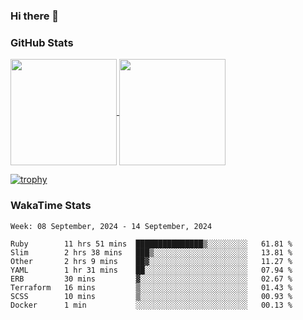 ### Hi there 👋

### GitHub Stats

<a href="https://github.com/anuraghazra/github-readme-stats">
  <img align="center" height="170px" src="https://github-readme-stats.vercel.app/api/top-langs/?username=tksfjt1024&layout=compact&count_private=true&show_icons=true&show_icons=true&theme=graywhite" />
</a>
<a href="https://github.com/anuraghazra/github-readme-stats">
  <img align="center" height="170px" src="https://github-readme-stats.vercel.app/api?username=tksfjt1024&count_private=true&show_icons=true&show_icons=true&theme=graywhite" />
</a>

[![trophy](https://github-profile-trophy.vercel.app/?username=tksfjt1024)](https://github.com/ryo-ma/github-profile-trophy)

### WakaTime Stats

<!--START_SECTION:waka-->
```text
Week: 08 September, 2024 - 14 September, 2024

Ruby        11 hrs 51 mins  ███████████████▒░░░░░░░░░   61.81 % 
Slim        2 hrs 38 mins   ███▒░░░░░░░░░░░░░░░░░░░░░   13.81 % 
Other       2 hrs 9 mins    ██▓░░░░░░░░░░░░░░░░░░░░░░   11.27 % 
YAML        1 hr 31 mins    ██░░░░░░░░░░░░░░░░░░░░░░░   07.94 % 
ERB         30 mins         ▓░░░░░░░░░░░░░░░░░░░░░░░░   02.67 % 
Terraform   16 mins         ▒░░░░░░░░░░░░░░░░░░░░░░░░   01.43 % 
SCSS        10 mins         ▒░░░░░░░░░░░░░░░░░░░░░░░░   00.93 % 
Docker      1 min           ░░░░░░░░░░░░░░░░░░░░░░░░░   00.13 % 
```
<!--END_SECTION:waka-->

